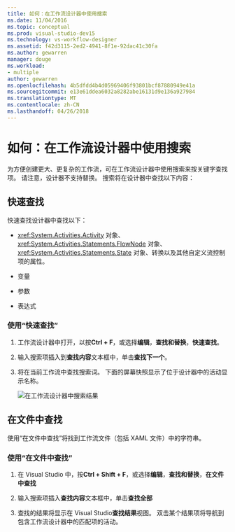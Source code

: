 ```yaml
---
title: 如何：在工作流设计器中使用搜索
ms.date: 11/04/2016
ms.topic: conceptual
ms.prod: visual-studio-dev15
ms.technology: vs-workflow-designer
ms.assetid: f42d3115-2ed2-4941-8f1e-92dac41c30fa
ms.author: gewarren
manager: douge
ms.workload:
- multiple
author: gewarren
ms.openlocfilehash: 4b5dfdd4b4d05969406f93801bcf87880949e41a
ms.sourcegitcommit: e13e61ddea6032a8282abe16131d9e136a927984
ms.translationtype: MT
ms.contentlocale: zh-CN
ms.lasthandoff: 04/26/2018
---
```

# <a name="how-to-use-search-in-the-workflow-designer"></a>如何：在工作流设计器中使用搜索

为方便创建更大、更复杂的工作流，可在工作流设计器中使用搜索来按关键字查找项。 请注意，设计器不支持替换。 搜索将在设计器中查找以下内容：

## <a name="quick-find"></a>快速查找

快速查找设计器中查找以下：

-   <xref:System.Activities.Activity> 对象、<xref:System.Activities.Statements.FlowNode> 对象、<xref:System.Activities.Statements.State> 对象、转换以及其他自定义流控制项的属性。

-   变量

-   参数

-   表达式

### <a name="using-quick-find"></a>使用“快速查找”

1.  工作流设计器中打开，以按**Ctrl + F**，或选择**编辑**，**查找和替换**，**快速查找**。

2.  输入搜索项插入到**查找内容**文本框中，单击**查找下一个**。

3.  将在当前工作流中查找搜索词。 下面的屏幕快照显示了位于设计器中的活动显示名称。

     ![在工作流设计器中搜索结果](../workflow-designer/media/designersearch.png "DesignerSearch")

## <a name="find-in-files"></a>在文件中查找

使用“在文件中查找”将找到工作流文件（包括 XAML 文件）中的字符串。

### <a name="using-find-in-files"></a>使用“在文件中查找”

1.  在 Visual Studio 中，按**Ctrl + Shift + F**，或选择**编辑**，**查找和替换**，**在文件中查找**

2.  输入搜索项插入**查找内容**文本框中，单击**查找全部**

3.  查找的结果将显示在 Visual Studio**查找结果**视图。 双击某个结果项将导航到包含工作流设计器中的匹配项的活动。